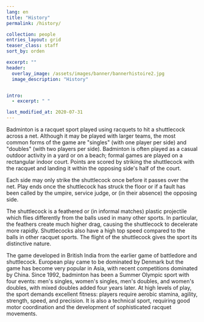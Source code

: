 ```yaml
---
lang: en
title: "History"
permalink: /history/

collection: people
entries_layout: grid
teaser_class: staff
sort_by: orden 

excerpt: ""
header:
  overlay_image: /assets/images/banner/bannerhistoire2.jpg
  image_description: "History"


intro:
  - excerpt: " "

last_modified_at: 2020-07-31
---
```


Badminton is a racquet sport played using racquets to hit a shuttlecock across a net. Although it may be played with larger teams, the most common forms of the game are "singles" (with one player per side) and "doubles" (with two players per side). Badminton is often played as a casual outdoor activity in a yard or on a beach; formal games are played on a rectangular indoor court. Points are scored by striking the shuttlecock with the racquet and landing it within the opposing side's half of the court.  

Each side may only strike the shuttlecock once before it passes over the net. Play ends once the shuttlecock has struck the floor or if a fault has been called by the umpire, service judge, or (in their absence) the opposing side.  


The shuttlecock is a feathered or (in informal matches) plastic projectile which flies differently from the balls used in many other sports. In particular, the feathers create much higher drag, causing the shuttlecock to decelerate more rapidly. Shuttlecocks also have a high top speed compared to the balls in other racquet sports. The flight of the shuttlecock gives the sport its distinctive nature.  

The game developed in British India from the earlier game of battledore and shuttlecock. European play came to be dominated by Denmark but the game has become very popular in Asia, with recent competitions dominated by China. Since 1992, badminton has been a Summer Olympic sport with four events: men's singles, women's singles, men's doubles, and women's doubles, with mixed doubles added four years later. At high levels of play, the sport demands excellent fitness: players require aerobic stamina, agility, strength, speed, and precision. It is also a technical sport, requiring good motor coordination and the development of sophisticated racquet movements.